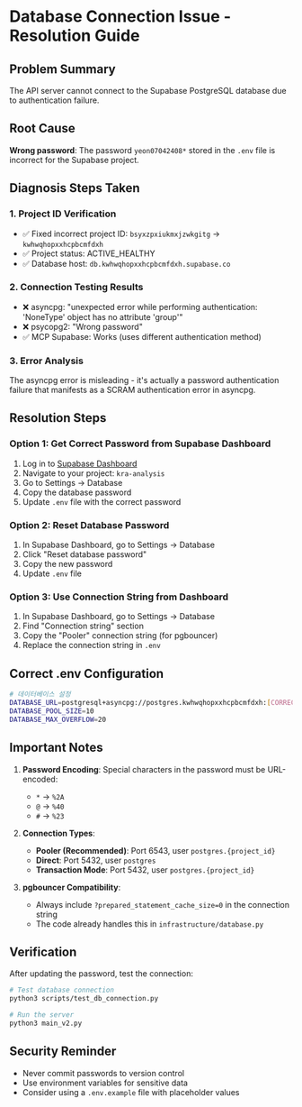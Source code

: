 # Database Connection Issue - Resolution Guide

## Problem Summary
The API server cannot connect to the Supabase PostgreSQL database due to authentication failure.

## Root Cause
**Wrong password**: The password `yeon07042408*` stored in the `.env` file is incorrect for the Supabase project.

## Diagnosis Steps Taken

### 1. Project ID Verification
- ✅ Fixed incorrect project ID: `bsyxzpxiukmxjzwkgitg` → `kwhwqhopxxhcpbcmfdxh`
- ✅ Project status: ACTIVE_HEALTHY
- ✅ Database host: `db.kwhwqhopxxhcpbcmfdxh.supabase.co`

### 2. Connection Testing Results
- ❌ asyncpg: "unexpected error while performing authentication: 'NoneType' object has no attribute 'group'"
- ❌ psycopg2: "Wrong password"
- ✅ MCP Supabase: Works (uses different authentication method)

### 3. Error Analysis
The asyncpg error is misleading - it's actually a password authentication failure that manifests as a SCRAM authentication error in asyncpg.

## Resolution Steps

### Option 1: Get Correct Password from Supabase Dashboard
1. Log in to [Supabase Dashboard](https://supabase.com/dashboard)
2. Navigate to your project: `kra-analysis`
3. Go to Settings → Database
4. Copy the database password
5. Update `.env` file with the correct password

### Option 2: Reset Database Password
1. In Supabase Dashboard, go to Settings → Database
2. Click "Reset database password"
3. Copy the new password
4. Update `.env` file

### Option 3: Use Connection String from Dashboard
1. In Supabase Dashboard, go to Settings → Database
2. Find "Connection string" section
3. Copy the "Pooler" connection string (for pgbouncer)
4. Replace the connection string in `.env`

## Correct .env Configuration

```bash
# 데이터베이스 설정
DATABASE_URL=postgresql+asyncpg://postgres.kwhwqhopxxhcpbcmfdxh:[CORRECT_PASSWORD]@aws-0-ap-northeast-2.pooler.supabase.com:6543/postgres?prepared_statement_cache_size=0
DATABASE_POOL_SIZE=10
DATABASE_MAX_OVERFLOW=20
```

## Important Notes

1. **Password Encoding**: Special characters in the password must be URL-encoded:
   - `*` → `%2A`
   - `@` → `%40`
   - `#` → `%23`

2. **Connection Types**:
   - **Pooler (Recommended)**: Port 6543, user `postgres.{project_id}`
   - **Direct**: Port 5432, user `postgres`
   - **Transaction Mode**: Port 5432, user `postgres.{project_id}`

3. **pgbouncer Compatibility**:
   - Always include `?prepared_statement_cache_size=0` in the connection string
   - The code already handles this in `infrastructure/database.py`

## Verification

After updating the password, test the connection:

```bash
# Test database connection
python3 scripts/test_db_connection.py

# Run the server
python3 main_v2.py
```

## Security Reminder

- Never commit passwords to version control
- Use environment variables for sensitive data
- Consider using a `.env.example` file with placeholder values